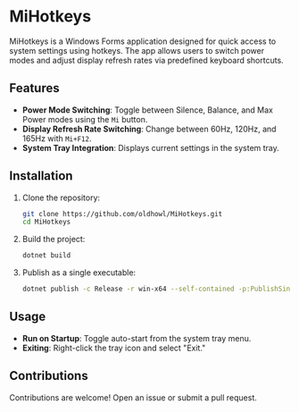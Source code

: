 
# MiHotkeys

MiHotkeys is a Windows Forms application designed for quick access to system settings using hotkeys. The app allows users to switch power modes and adjust display refresh rates via predefined keyboard shortcuts.

## Features

- **Power Mode Switching**: Toggle between Silence, Balance, and Max Power modes using the `Mi` button.
- **Display Refresh Rate Switching**: Change between 60Hz, 120Hz, and 165Hz with `Mi+F12`.
- **System Tray Integration**: Displays current settings in the system tray.

## Installation

1. Clone the repository:
   ```bash
   git clone https://github.com/oldhowl/MiHotkeys.git
   cd MiHotkeys
   ```
2. Build the project:
   ```bash
   dotnet build
   ```
3. Publish as a single executable:
   ```bash
   dotnet publish -c Release -r win-x64 --self-contained -p:PublishSingleFile=true
   ```

## Usage

- **Run on Startup**: Toggle auto-start from the system tray menu.
- **Exiting**: Right-click the tray icon and select "Exit."

## Contributions

Contributions are welcome! Open an issue or submit a pull request.

